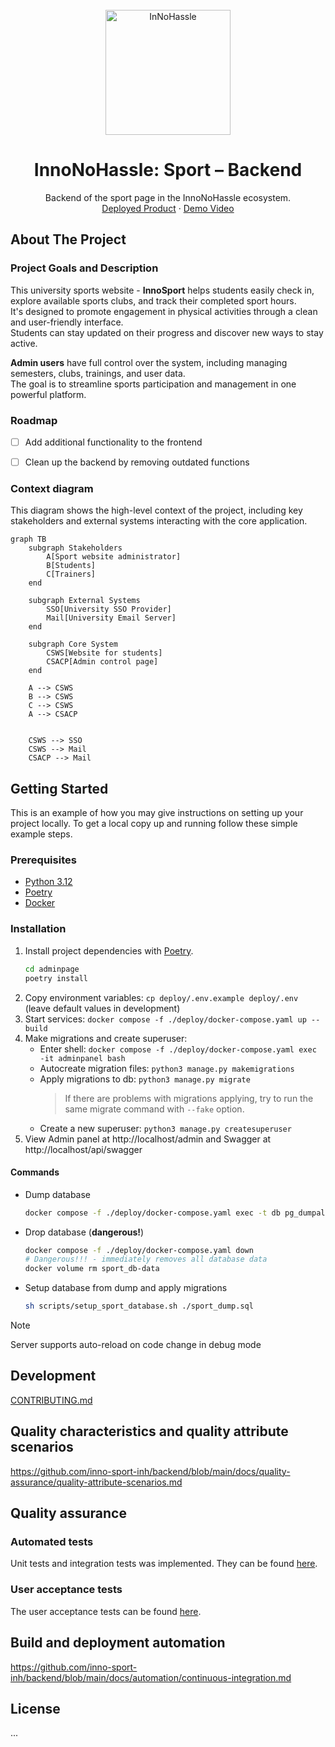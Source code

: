 <br />
<div align="center">
  <a href="https://innohassle.ru">
    <img alt="InNoHassle" height="200px" src="https://raw.githubusercontent.com/one-zero-eight/design/212a5c06590c4d469a0a894481c09915a4b1735f/logo/ing-white-outline-transparent.svg">
  </a>

  <h1 align="center">InnoNoHassle: Sport &ndash; Backend</h1>
  <p align="center">
    <p align="center">
    Backend of the sport page in the InnoNoHassle ecosystem. <br />
    <a href="https://...">Deployed Product</a>
    &middot;
    <a href="https://...">Demo Video</a>
  </p>
</div>

## About The Project
### Project Goals and Description

This university sports website - **InnoSport** helps students easily check in, explore available sports clubs, and track their completed sport hours.  
It's designed to promote engagement in physical activities through a clean and user-friendly interface.  
Students can stay updated on their progress and discover new ways to stay active.  

**Admin users** have full control over the system, including managing semesters, clubs, trainings, and user data.  
The goal is to streamline sports participation and management in one powerful platform.

### Roadmap

- [ ] Add additional functionality to the frontend

- [ ] Clean up the backend by removing outdated functions

### Context diagram

This diagram shows the high-level context of the project, including key stakeholders and external systems interacting with the core application.

```mermaid
graph TB
    subgraph Stakeholders
        A[Sport website administrator]
        B[Students]
        C[Trainers]
    end

    subgraph External Systems
        SSO[University SSO Provider]
        Mail[University Email Server]
    end

    subgraph Core System
        CSWS[Website for students]
        CSACP[Admin control page]
    end

    A --> CSWS
    B --> CSWS
    C --> CSWS
    A --> CSACP


    CSWS --> SSO
    CSWS --> Mail
    CSACP --> Mail
```

## Getting Started

This is an example of how you may give instructions on setting up your project locally. To get a local copy up and running follow these simple example steps.

### Prerequisites
- [Python 3.12](https://www.python.org/downloads/)
- [Poetry](https://python-poetry.org/docs/)
- [Docker](https://docs.docker.com/engine/install/)

### Installation
1. Install project dependencies with [Poetry](https://python-poetry.org/docs/cli/#options-2).
   ```bash
   cd adminpage
   poetry install
   ```
2. Copy environment variables: `cp deploy/.env.example deploy/.env` (leave default values in development)
3. Start services: `docker compose -f ./deploy/docker-compose.yaml up --build`
4. Make migrations and create superuser:
   - Enter shell: `docker compose -f ./deploy/docker-compose.yaml exec -it adminpanel bash`
   - Autocreate migration files: `python3 manage.py makemigrations`
   - Apply migrations to db: `python3 manage.py migrate`
     > If there are problems with migrations applying, try to run the same migrate command with `--fake` option.
   - Create a new superuser: `python3 manage.py createsuperuser`
5. View Admin panel at http://localhost/admin and Swagger at http://localhost/api/swagger





#### Commands

- Dump database
  ```bash
  docker compose -f ./deploy/docker-compose.yaml exec -t db pg_dumpall -c -U user > ./sport_dump.sql
  ```
- Drop database (**dangerous!**)
  ```bash
  docker compose -f ./deploy/docker-compose.yaml down
  # Dangerous!!! - immediately removes all database data
  docker volume rm sport_db-data
  ```
- Setup database from dump and apply migrations
  ```bash
  sh scripts/setup_sport_database.sh ./sport_dump.sql
  ```

> [!NOTE]
> Server supports auto-reload on code change in debug mode

## Development
[CONTRIBUTING.md](CONTRIBUTING.md)

## Quality characteristics and quality attribute scenarios
https://github.com/inno-sport-inh/backend/blob/main/docs/quality-assurance/quality-attribute-scenarios.md

## Quality assurance
### Automated tests
Unit tests and integration tests was implemented. They can be found [here](https://github.com/inno-sport-inh/backend/tree/main/adminpage/api-v2/tests).

### User acceptance tests
The user acceptance tests can be found [here](https://github.com/inno-sport-inh/backend/blob/main/docs/quality-assurance/user-acceptance-tests.md).

## Build and deployment automation
https://github.com/inno-sport-inh/backend/blob/main/docs/automation/continuous-integration.md

## License
...










